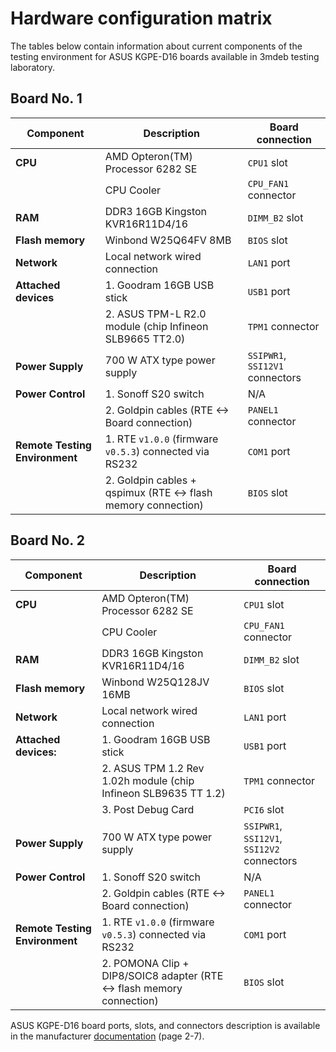 # Hardware configuration matrix

The tables below contain information about current components of the testing
environment for ASUS KGPE-D16 boards available in 3mdeb testing laboratory.

## Board No. 1

| Component                      | Description                                                  | Board connection                           |
|--------------------------------|--------------------------------------------------------------|--------------------------------------------|
| **CPU**                        | AMD Opteron(TM) Processor 6282 SE                            | `CPU1` slot                                |
|                                | CPU Cooler                                                   | `CPU_FAN1` connector                       |
| **RAM**                        | DDR3 16GB Kingston KVR16R11D4/16                             | `DIMM_B2` slot                             |
| **Flash memory**               | Winbond W25Q64FV 8MB                                         | `BIOS` slot                                |
| **Network**                    | Local network wired connection                               | `LAN1` port                                |
| **Attached devices**           | 1. Goodram 16GB USB stick                                    | `USB1` port                                |
|                                | 2. ASUS TPM-L R2.0 module (chip Infineon SLB9665 TT2.0)      | `TPM1` connector                           |
| **Power Supply**               | 700 W ATX type power supply                                  | `SSIPWR1`, `SSI12V1` connectors            |
| **Power Control**              | 1. Sonoff S20 switch                                         | N/A                                        |
|                                | 2. Goldpin cables (RTE <-> Board connection)                 | `PANEL1` connector                         |
| **Remote Testing Environment** | 1. RTE `v1.0.0` (firmware `v0.5.3`) connected via RS232      | `COM1` port                                |
|                                | 2. Goldpin cables + qspimux (RTE <-> flash memory connection)| `BIOS` slot                                |

## Board No. 2

| Component                      | Description                                                          | Board connection                           |
|--------------------------------|----------------------------------------------------------------------|--------------------------------------------|
| **CPU**                        | AMD Opteron(TM) Processor 6282 SE                                    | `CPU1` slot                                |
|                                | CPU Cooler                                                           | `CPU_FAN1` connector                       |
| **RAM**                        | DDR3 16GB Kingston KVR16R11D4/16                                     | `DIMM_B2` slot                             |
| **Flash memory**               | Winbond W25Q128JV 16MB                                               | `BIOS` slot                                |
| **Network**                    | Local network wired connection                                       | `LAN1` port                                |
| **Attached devices:**          | 1. Goodram 16GB USB stick                                            | `USB1` port                                |
|                                | 2. ASUS TPM 1.2 Rev 1.02h module (chip Infineon SLB9635 TT 1.2)      | `TPM1` connector                           |
|                                | 3. Post Debug Card                                                   | `PCI6` slot                                |
| **Power Supply**               | 700 W ATX type power supply                                          | `SSIPWR1`, `SSI12V1`, `SSI12V2` connectors |
| **Power Control**              | 1. Sonoff S20 switch                                                 | N/A                                        |
|                                | 2. Goldpin cables (RTE <-> Board connection)                         | `PANEL1` connector                         |
| **Remote Testing Environment** | 1. RTE `v1.0.0` (firmware `v0.5.3`) connected via RS232              | `COM1` port                                |
|                                | 2. POMONA Clip + DIP8/SOIC8 adapter (RTE <-> flash memory connection)| `BIOS` slot                                |

ASUS KGPE-D16 board ports, slots, and connectors description is available in the
manufacturer [documentation](https://dlcdnets.asus.com/pub/ASUS/mb/SocketG34(1944)/KGPE-D16/Menual_QVL/E8847_KGPE-D16.pdf)
(page 2-7).
